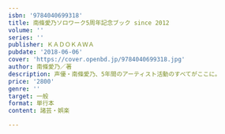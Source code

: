 ```yaml
---
isbn: '9784040699318'
title: 南條愛乃ソロワーク5周年記念ブック since 2012
volume: ''
series: ''
publisher: ＫＡＤＯＫＡＷＡ
pubdate: '2018-06-06'
cover: 'https://cover.openbd.jp/9784040699318.jpg'
author: 南條愛乃／著
description: 声優・南條愛乃、5年間のアーティスト活動のすべてがここに。
price: '2800'
genre: ''
target: 一般
format: 単行本
content: 諸芸・娯楽

---
```

